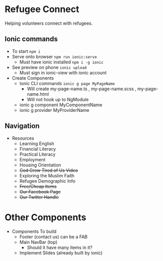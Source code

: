 # Refugee Connect

Helping volunteers connect with refugees.

## Ionic commands

- To start `npm i`
- Serve onto browser `npm run ionic:serve`
  - Must have ionic installed `npm i -g ionic`
- See preview on phone `ionic upload`
  - Must sign in ionic-view with ionic account
- Create Components
  - Ionic CLI commands `ionic g page MyPageName`
    - Will create my-page-name.ts , my-page-name.scss , my-page-name.html
    - Will not hook up to NgModule
  - ionic g component MyComponentName
  - ionic g provider MyProviderName


## Navigation

- Resources
  - Learning English
  - Financial Literacy
  - Practical Literacy
  - Employment
  - Housing Orientation
  - ~~God Grew Tired of Us Video~~
  - Exploring the Muslim Faith
  - Refugee Demographic Info
  - ~~Free/Cheap Items~~
  - ~~Our Facebook Page~~
  - ~~Our Twitter Handle~~
# Other Components
- Components To build
  - Footer (contact us) can be a FAB
  - Main NavBar (top)
    - Should it have many items in it?
  - Implement Slides (already built by ionic)




